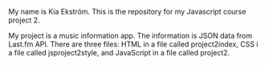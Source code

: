 My name is Kia Ekström. This is the repository for my Javascript course project 2.

My project is a music information app. The information is JSON data from Last.fm API.
There are three files: HTML in a file called project2index, CSS i a file called jsproject2style, and JavaScript in a file called project2.